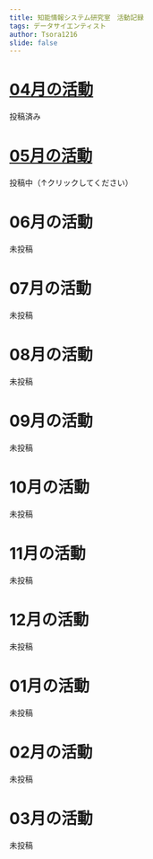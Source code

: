 ```yaml
---
title: 知能情報システム研究室　活動記録
tags: データサイエンティスト
author: Tsora1216
slide: false
---
```

# [04月の活動](https://qiita.com/Tsora1216/private/61bbf80df192faa1cbf8)
投稿済み
# [05月の活動](https://qiita.com/Tsora1216/private/850e8b3e08e4c03c8984)
投稿中（↑クリックしてください）
# 06月の活動
未投稿
# 07月の活動
未投稿
# 08月の活動
未投稿
# 09月の活動
未投稿
# 10月の活動
未投稿
# 11月の活動
未投稿
# 12月の活動
未投稿
# 01月の活動
未投稿
# 02月の活動
未投稿
# 03月の活動
未投稿